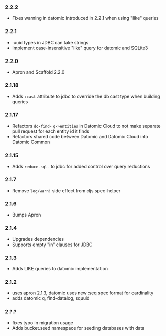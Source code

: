 ### 2.2.2
 * Fixes warning in datomic introduced in 2.2.1 when using "like" queries

### 2.2.1
 * :uuid types in JDBC can take strings
 * Implement case-insensitive "like" query for datomic and SQLite3

### 2.2.0
 * Apron and Scaffold 2.2.0

### 2.1.18
 * Adds `:cast` attribute to jdbc to override the db cast type when building queries

### 2.1.17
* Refactors `do-find-` `q->entities` in Datomic Cloud to not make separate pull request for each entity id it finds
* Refactors shared code between Datomic and Datomic Cloud into Datomic Common

### 2.1.15
 * Adds `reduce-sql-` to jdbc for added control over query reductions

### 2.1.7
 * Remove `log/warn!` side effect from cljs spec-helper

### 2.1.6
 * Bumps Apron

### 2.1.4
 * Upgrades dependencies
 * Supports empty "in" clauses for JDBC

### 2.1.3 
 * Adds LIKE queries to datomic implementation

### 2.1.2
 * uses apron 2.1.3, datomic uses new :seq spec format for cardinality
 * adds datomic q, find-datalog, squuid

### 2.?.?
 * fixes typo in migration usage 
 * Adds bucket.seed namespace for seeding databases with data
